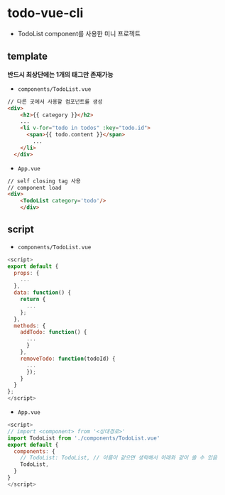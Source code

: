 # todo-vue-cli

- TodoList component를 사용한 미니 프로젝트

## template

**반드시 최상단에는 1개의 태그만 존재가능**

- `components/TodoList.vue`

```html
// 다른 곳에서 사용할 컴포넌트를 생성
<div>
    <h2>{{ category }}</h2>
    ...
    <li v-for="todo in todos" :key="todo.id">
      <span>{{ todo.content }}</span>
		...
    </li>
  </div>
```

- `App.vue`

```html
// self closing tag 사용
// component load
<div>
    <TodoList category='todo'/>
    </div>
```

## script

- `components/TodoList.vue`

```javascript
<script>
export default {
  props: {
    ...
  },
  data: function() {
    return {
      ...
    };
  },
  methods: {
    addTodo: function() {
      ...
      }
    },
    removeTodo: function(todoId) {
      ...
      });
    }
  }
};
</script>
```

- `App.vue`

```javascript
<script>
// import <component> from '<상대경로>'
import TodoList from './components/TodoList.vue'
export default {
  components: {
    // TodoList: TodoList, // 이름이 같으면 생략해서 아래와 같이 쓸 수 있음
    TodoList,
  }
}
</script>
```

